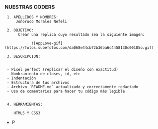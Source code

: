 ### NUESTRAS CODERS

     1. APELLIDOS Y NOMBRES:
         Joñoruco Morales Nefeli

     2. OBJETIVO:
          Crear una replica cuyo resultado sea la siguiente imagen:

                ![AppLove-gif](https://fotos.subefotos.com/da068e44cb72b36ba6c4458130c00185o.gif)

     3. DESCRIPCION:


     - Pixel perfect (replicar el diseño con exactitud)
     - Nombramiento de clases, id, etc
     - Indentación
     - Estructura de tus archivos
     - Archivo `README.md` actualizado y correctamente redactado
     - Uso de comentarios para hacer tu código más legible


     4. HERRAMIENTAS:
     
        HTML5 Y CSS3



- P
